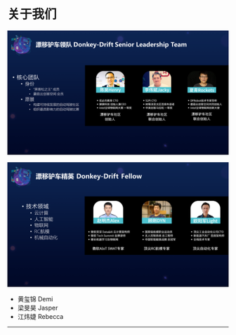 # 关于我们

![aboutus1](./race_background/images/race3.png)

![aboutus2](./race_background/images/race4.png)

* 黄玺锦 Demi
* 梁旻昊 Jasper
* 江炜婕 Rebecca


---
